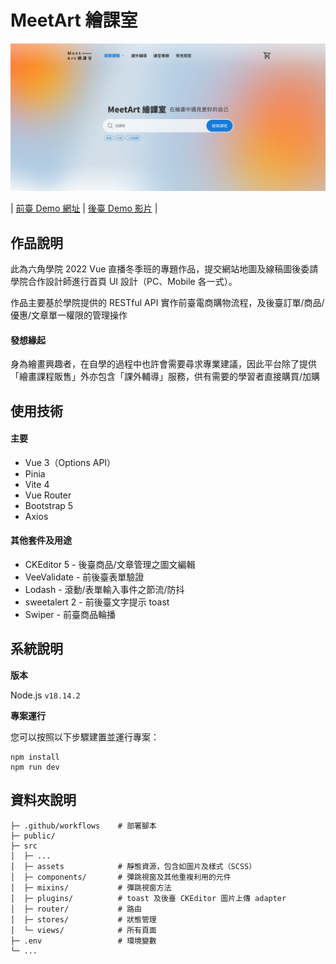 # MeetArt 繪課室

![MeetArt 繪課室](public/cover.png)

| [前臺 Demo 網址](https://lhchien33.github.io/MeetArt_2023_Vue/) | [後臺 Demo 影片](https://youtu.be/nGTZLLLozMM) |

## 作品說明

此為六角學院 2022 Vue 直播冬季班的專題作品，提交網站地圖及線稿圖後委請學院合作設計師進行首頁 UI 設計（PC、Mobile 各一式）。

作品主要基於學院提供的 RESTful API 實作前臺電商購物流程，及後臺訂單/商品/優惠/文章單一權限的管理操作

#### 發想緣起
身為繪畫興趣者，在自學的過程中也許會需要尋求專業建議，因此平台除了提供「繪畫課程販售」外亦包含「課外輔導」服務，供有需要的學習者直接購買/加購

## 使用技術
#### 主要
* Vue 3（Options API）
* Pinia
* Vite 4
* Vue Router
* Bootstrap 5
* Axios

#### 其他套件及用途
* CKEditor 5 - 後臺商品/文章管理之圖文編輯
* VeeValidate - 前後臺表單驗證
* Lodash - 滾動/表單輸入事件之節流/防抖
* sweetalert 2 - 前後臺文字提示 toast
* Swiper - 前臺商品輪播

## 系統說明

**版本**

Node.js `v18.14.2`

**專案運行**

您可以按照以下步驟建置並運行專案：

```shell
npm install
npm run dev
```

## 資料夾說明

```shell
├─ .github/workflows    # 部署腳本
├─ public/   
├─ src
│  ├─ ...
│  ├─ assets            # 靜態資源，包含如圖片及樣式（SCSS）
│  ├─ components/       # 彈跳視窗及其他重複利用的元件
│  ├─ mixins/           # 彈跳視窗方法
│  ├─ plugins/          # toast 及後臺 CKEditor 圖片上傳 adapter
│  ├─ router/           # 路由
│  ├─ stores/           # 狀態管理
│  └─ views/            # 所有頁面
├─ .env                 # 環境變數
└─ ...
```
